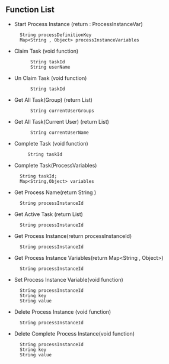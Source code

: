 ## Function List

- Start Process Instance (return : ProcessInstanceVar)

    
        String processDefinitionKey
        Map<String , Object> processInstanceVariables
        
        
- Claim Task (void function)

            String taskId
            String userName
            
- Un Claim Task (void function)

            String taskId
           
- Get All Task(Group) (return List<Task>)

            String currentUserGroups

- Get All Task(Current User) (return List<Task>)

            String currentUserName
- Complete Task (void function)
   
           String taskId
           
- Complete Task(ProcessVariables)
        
        String taskId;
        Map<String,Object> variables
        

- Get Process Name(return String )
    
        String processInstanceId

- Get Active Task (return List<Task>)
        
        String processInstanceId
        
- Get Process Instance(return processInstanceId)
        
        String processInstanceId
        
        
- Get Process Instance Variables(return Map<String , Object>)
        
        String processInstanceId
        
- Set Process Instance Variable(void function)
        
        String processInstanceId
        String key
        String value

- Delete Process Instance (void function)
        
        String processInstanceId
        
- Delete Complete Process Instance(void function)

        String processInstanceId
        String key
        String value

